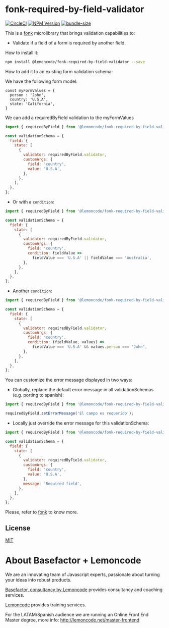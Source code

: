 # fonk-required-by-field-validator

[![CircleCI](https://badgen.net/github/status/Lemoncode/fonk-required-by-field-validator/master?icon=circleci&label=circleci)](https://circleci.com/gh/Lemoncode/fonk-required-by-field-validator/tree/master)
[![NPM Version](https://badgen.net/npm/v/@lemoncode/fonk-required-by-field-validator?icon=npm&label=npm)](https://www.npmjs.com/package/@lemoncode/fonk-required-by-field-validator)
[![bundle-size](https://badgen.net/bundlephobia/min/@lemoncode/fonk-required-by-field-validator)](https://bundlephobia.com/result?p=@lemoncode/fonk-required-by-field-validator)

This is a [fonk](https://github.com/Lemoncode/fonk) microlibrary that brings validation capabilities to:

- Validate if a field of a form is required by another field.

How to install it:

```bash
npm install @lemoncode/fonk-required-by-field-validator --save
```

How to add it to an existing form validation schema:

We have the following form model:

```
const myFormValues = {
  person : 'John',
  country: 'U.S.A',
  state: 'California',
}
```

We can add a requiredByField validation to the myFormValues

```javascript
import { requiredByField } from '@lemoncode/fonk-required-by-field-validator';

const validationSchema = {
  field: {
    state: [
      {
        validator: requiredByField.validator,
        customArgs: {
          field: 'country',
          value: 'U.S.A',
        },
      },
    ],
  },
};
```

- Or with a `condition`:

```javascript
import { requiredByField } from '@lemoncode/fonk-required-by-field-validator';

const validationSchema = {
  field: {
    state: [
      {
        validator: requiredByField.validator,
        customArgs: {
          field: 'country',
          condition: fieldValue =>
            fieldValue === 'U.S.A' || fieldValue === 'Australia',
        },
      },
    ],
  },
};
```

- Another `condition`:

```javascript
import { requiredByField } from '@lemoncode/fonk-required-by-field-validator';

const validationSchema = {
  field: {
    state: [
      {
        validator: requiredByField.validator,
        customArgs: {
          field: 'country',
          condition: (fieldValue, values) =>
            fieldValue === 'U.S.A' && values.person === 'John',
        },
      },
    ],
  },
};
```

You can customize the error message displayed in two ways:

- Globally, replace the default error message in all validationSchemas (e.g. porting to spanish):

```javascript
import { requiredByField } from '@lemoncode/fonk-required-by-field-validator';

requiredByField.setErrorMessage('El campo es requerido');
```

- Locally just override the error message for this validationSchema:

```javascript
import { requiredByField } from '@lemoncode/fonk-required-by-field-validator';

const validationSchema = {
  field: {
    state: [
      {
        validator: requiredByField.validator,
        customArgs: {
          field: 'country',
          value: 'U.S.A',
        },
        message: 'Required field',
      },
    ],
  },
};
```

Please, refer to [fonk](https://github.com/Lemoncode/fonk) to know more.

## License

[MIT](./LICENSE)

# About Basefactor + Lemoncode

We are an innovating team of Javascript experts, passionate about turning your ideas into robust products.

[Basefactor, consultancy by Lemoncode](http://www.basefactor.com) provides consultancy and coaching services.

[Lemoncode](http://lemoncode.net/services/en/#en-home) provides training services.

For the LATAM/Spanish audience we are running an Online Front End Master degree, more info: http://lemoncode.net/master-frontend
